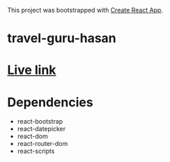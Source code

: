 This project was bootstrapped with [Create React App](https://github.com/facebook/create-react-app).

# travel-guru-hasan
# [Live link](https://travel-guru-master-853a9.web.app/)
# Dependencies
- react-bootstrap
- react-datepicker
- react-dom
- react-router-dom
- react-scripts

